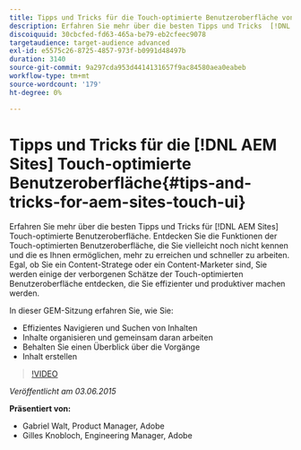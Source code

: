 ```yaml
---
title: Tipps und Tricks für die Touch-optimierte Benutzeroberfläche von AEM Sites
description: Erfahren Sie mehr über die besten Tipps und Tricks  [!DNL AEM Sites]  die Touch-optimierte Benutzeroberfläche. Entdecken Sie die Funktionen der Touch-optimierten Benutzeroberfläche, die Sie vielleicht noch nicht kennen und die es Ihnen ermöglichen, mehr zu erreichen und schneller zu arbeiten. Egal, ob Sie ein Content-Stratege oder ein Content-Marketer sind, Sie werden einige der verborgenen Schätze der Touch-optimierten Benutzeroberfläche entdecken, die Sie effizienter und produktiver machen werden.
discoiquuid: 30cbcfed-fd63-465a-be79-eb2cfeec9078
targetaudience: target-audience advanced
exl-id: e5575c26-8725-4857-973f-b0991d48497b
duration: 3140
source-git-commit: 9a297cda953d4414131657f9ac84580aea0eabeb
workflow-type: tm+mt
source-wordcount: '179'
ht-degree: 0%

---
```


# Tipps und Tricks für die [!DNL AEM Sites] Touch-optimierte Benutzeroberfläche{#tips-and-tricks-for-aem-sites-touch-ui}

Erfahren Sie mehr über die besten Tipps und Tricks für [!DNL AEM Sites] Touch-optimierte Benutzeroberfläche. Entdecken Sie die Funktionen der Touch-optimierten Benutzeroberfläche, die Sie vielleicht noch nicht kennen und die es Ihnen ermöglichen, mehr zu erreichen und schneller zu arbeiten. Egal, ob Sie ein Content-Stratege oder ein Content-Marketer sind, Sie werden einige der verborgenen Schätze der Touch-optimierten Benutzeroberfläche entdecken, die Sie effizienter und produktiver machen werden.

In dieser GEM-Sitzung erfahren Sie, wie Sie:

* Effizientes Navigieren und Suchen von Inhalten
* Inhalte organisieren und gemeinsam daran arbeiten
* Behalten Sie einen Überblick über die Vorgänge
* Inhalt erstellen

>[!VIDEO](https://video.tv.adobe.com/v/19377/?quality=9)

*Veröffentlicht am 03.06.2015*

**Präsentiert von:**

* Gabriel Walt, Product Manager, Adobe
* Gilles Knobloch, Engineering Manager, Adobe

<!--
[Get back to the Overview](https://helpx.adobe.com/de/experience-manager/kt/eseminars/gems/aem-index.html)
-->
